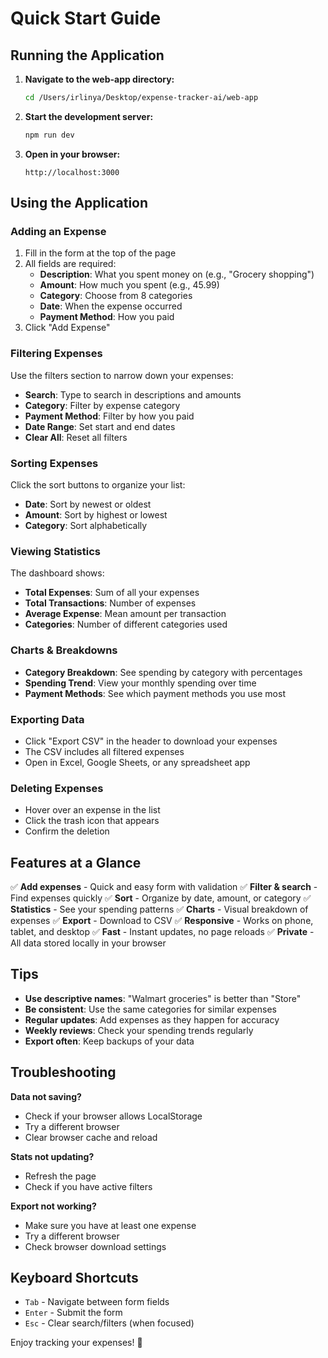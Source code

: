 # Quick Start Guide

## Running the Application

1. **Navigate to the web-app directory:**
   ```bash
   cd /Users/irlinya/Desktop/expense-tracker-ai/web-app
   ```

2. **Start the development server:**
   ```bash
   npm run dev
   ```

3. **Open in your browser:**
   ```
   http://localhost:3000
   ```

## Using the Application

### Adding an Expense
1. Fill in the form at the top of the page
2. All fields are required:
   - **Description**: What you spent money on (e.g., "Grocery shopping")
   - **Amount**: How much you spent (e.g., 45.99)
   - **Category**: Choose from 8 categories
   - **Date**: When the expense occurred
   - **Payment Method**: How you paid
3. Click "Add Expense"

### Filtering Expenses
Use the filters section to narrow down your expenses:
- **Search**: Type to search in descriptions and amounts
- **Category**: Filter by expense category
- **Payment Method**: Filter by how you paid
- **Date Range**: Set start and end dates
- **Clear All**: Reset all filters

### Sorting Expenses
Click the sort buttons to organize your list:
- **Date**: Sort by newest or oldest
- **Amount**: Sort by highest or lowest
- **Category**: Sort alphabetically

### Viewing Statistics
The dashboard shows:
- **Total Expenses**: Sum of all your expenses
- **Total Transactions**: Number of expenses
- **Average Expense**: Mean amount per transaction
- **Categories**: Number of different categories used

### Charts & Breakdowns
- **Category Breakdown**: See spending by category with percentages
- **Spending Trend**: View your monthly spending over time
- **Payment Methods**: See which payment methods you use most

### Exporting Data
- Click "Export CSV" in the header to download your expenses
- The CSV includes all filtered expenses
- Open in Excel, Google Sheets, or any spreadsheet app

### Deleting Expenses
- Hover over an expense in the list
- Click the trash icon that appears
- Confirm the deletion

## Features at a Glance

✅ **Add expenses** - Quick and easy form with validation
✅ **Filter & search** - Find expenses quickly
✅ **Sort** - Organize by date, amount, or category
✅ **Statistics** - See your spending patterns
✅ **Charts** - Visual breakdown of expenses
✅ **Export** - Download to CSV
✅ **Responsive** - Works on phone, tablet, and desktop
✅ **Fast** - Instant updates, no page reloads
✅ **Private** - All data stored locally in your browser

## Tips

- **Use descriptive names**: "Walmart groceries" is better than "Store"
- **Be consistent**: Use the same categories for similar expenses
- **Regular updates**: Add expenses as they happen for accuracy
- **Weekly reviews**: Check your spending trends regularly
- **Export often**: Keep backups of your data

## Troubleshooting

**Data not saving?**
- Check if your browser allows LocalStorage
- Try a different browser
- Clear browser cache and reload

**Stats not updating?**
- Refresh the page
- Check if you have active filters

**Export not working?**
- Make sure you have at least one expense
- Try a different browser
- Check browser download settings

## Keyboard Shortcuts

- `Tab` - Navigate between form fields
- `Enter` - Submit the form
- `Esc` - Clear search/filters (when focused)

Enjoy tracking your expenses! 🎉
